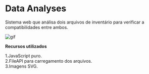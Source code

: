 # **Data Analyses**
 Sistema web que análisa dois arquivos de inventário para verificar a compatibilidades entre ambos.

![gif](https://user-images.githubusercontent.com/27809524/82623518-bcac8f00-9bb6-11ea-9883-56f57934057e.gif)

**Recursos utilizados**

1.JavaScript puro.</br>
2.FileAPI para carregamento dos arquivos.</br>
3.Imagens SVG.
